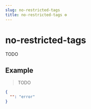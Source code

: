 ```yaml
---
slug: no-restricted-tags
title: no-restricted-tags ⚙️
---
```

# no-restricted-tags
TODO

## Example
> TODO
```json
{
  "": "error"
}
```

